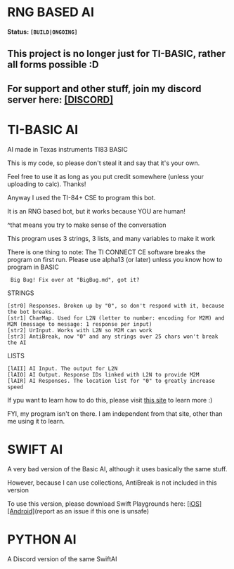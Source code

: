 # RNG BASED AI
**Status: `[BUILD|ONGOING]`**

## This project is no longer just for TI-BASIC, rather all forms possible :D
## For support and other stuff, join my discord server here: [[DISCORD]](https://discord.gg/Z84Nm6n)

# TI-BASIC AI
AI made in Texas instruments TI83 BASIC

This is my code, so please don't steal it and say that it's your own.

Feel free to use it as long as you put credit somewhere (unless your uploading to calc). Thanks!

Anyway I used the TI-84+ CSE to program this bot.

It is an RNG based bot, but it works because YOU are human!

^that means you try to make sense of the conversation

This program uses 3 strings, 3 lists, and many variables to make it work

There is one thing to note: The TI CONNECT CE software breaks the program on first run. Please use alpha13 (or later) unless you know how to program in BASIC

     Big Bug! Fix over at "BigBug.md", got it?

  STRINGS

    [str0] Responses. Broken up by "Θ", so don't respond with it, because the bot breaks.
    [str1] CharMap. Used for L2N (letter to number: encoding for M2M) and M2M (message to message: 1 response per input)
    [str2] UrInput. Works with L2N so M2M can work
    [str3] AntiBreak, now "Θ" and any strings over 25 chars won't break the AI

  LISTS

    [lAII] AI Input. The output for L2N
    [lAIO] AI Output. Response IDs linked with L2N to provide M2M
    [lAIR] AI Responses. The location list for "Θ" to greatly increase speed

If ypu want to learn how to do this, please visit [this site](http://tibasicdev.wikidot.com/home) to learn more :)

FYI, my program isn't on there. I am independent from that site, other than me using it to learn.

# SWIFT AI
A very bad version of the Basic AI, although it uses basically the same stuff.

However, because I can use collections, AntiBreak is not included in this version

To use this version, please download Swift Playgrounds here: [[iOS]](https://itunes.apple.com/us/app/swift-playgrounds/id908519492?mt=8) [[Android]](https://android-apk.net/app/swift-playgrounds/908519492/)(report as an issue if this one is unsafe)

# PYTHON AI

A Discord version of the same SwiftAI
